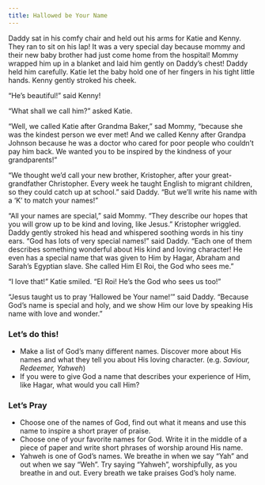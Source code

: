 ```yaml
---
title: Hallowed be Your Name
---
```


Daddy sat in his comfy chair and held out his arms for Katie and Kenny. They ran to sit on his lap! It was a very special day because mommy and their new baby brother had just come home from the hospital! Mommy wrapped him up in a blanket and laid him gently on Daddy’s chest! Daddy held him carefully. Katie let the baby hold one of her fingers in his tight little hands. Kenny gently stroked his cheek.

“He’s beautiful!” said Kenny!

“What shall we call him?” asked Katie.

“Well, we called Katie after Grandma Baker,” sad Mommy, “because she was the kindest person we ever met! And we called Kenny after Grandpa Johnson because he was a doctor who cared for poor people who couldn’t pay him back. We wanted you to be inspired by the kindness of your grandparents!”

“We thought we’d call your new brother, Kristopher, after your great- grandfather Christopher. Every week he taught English to migrant children, so they could catch up at school.” said Daddy. “But we’ll write his name with a ‘K’ to match your names!”

“All your names are special,” said Mommy. “They describe our hopes that you will grow up to be kind and loving, like Jesus.” Kristopher wriggled. Daddy gently stroked his head and whispered soothing words in his tiny ears. “God has lots of very special names!” said Daddy. “Each one of them describes something wonderful about His kind and loving character! He even has a special name that was given to Him by Hagar, Abraham and Sarah’s Egyptian slave. She called Him El Roi, the God who sees me.”

“I love that!” Katie smiled. “El Roi! He’s the God who sees us too!”

“Jesus taught us to pray ‘Hallowed be Your name!’” said Daddy. “Because God’s name is special and holy, and we show Him our love by speaking His name with love and wonder.”

### Let’s do this!

- Make a list of God’s many different names. Discover more about His names and what they tell you about His loving character. (e.g. _Saviour, Redeemer, Yahweh_)
- If you were to give God a name that describes your experience of Him, like Hagar, what would you call Him?

### Let’s Pray

- Choose one of the names of God, find out what it means and use this name to inspire a short prayer of praise.
- Choose one of your favorite names for God. Write it in the middle of a piece of paper and write short phrases of worship around His name.
- Yahweh is one of God’s names. We breathe in when we say “Yah” and out when we say “Weh”. Try saying “Yahweh”, worshipfully, as you breathe in and out. Every breath we take praises God’s holy name.